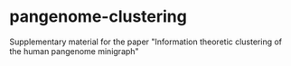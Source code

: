 # pangenome-clustering
Supplementary material for the paper "Information theoretic clustering of the human pangenome minigraph"
